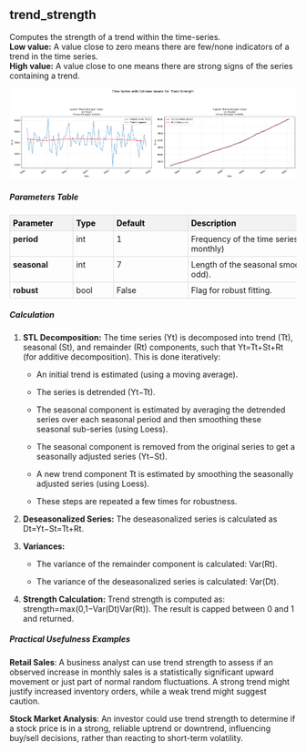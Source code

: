 ## **trend_strength**

Computes the strength of a trend within the time-series.  
**Low value:** A value close to zero means there are few/none indicators of a trend in the time series.  
**High value:** A value close to one means there are strong signs of the series containing a trend.


    
![png](trend_strength_output_5_0.png)
    


##### **Parameters Table**


<style type="text/css">
#T_fdc16 th {
  background-color: #f2f2f2;
  color: black;
  font-weight: bold;
  text-align: left;
  border: 1px solid #ddd;
  padding: 5px;
}
#T_fdc16_row0_col0, #T_fdc16_row1_col0, #T_fdc16_row2_col0 {
  text-align: left;
  vertical-align: top;
  border: 1px solid #ddd;
  padding: 5px;
  min-width: 100px;
  font-weight: bold;
}
#T_fdc16_row0_col1, #T_fdc16_row1_col1, #T_fdc16_row2_col1 {
  text-align: left;
  vertical-align: top;
  border: 1px solid #ddd;
  padding: 5px;
  min-width: 60px;
}
#T_fdc16_row0_col2, #T_fdc16_row1_col2, #T_fdc16_row2_col2 {
  text-align: left;
  vertical-align: top;
  border: 1px solid #ddd;
  padding: 5px;
  min-width: 120px;
  white-space: normal;
  word-wrap: break-word;
}
#T_fdc16_row0_col3, #T_fdc16_row1_col3, #T_fdc16_row2_col3 {
  text-align: left;
  vertical-align: top;
  border: 1px solid #ddd;
  padding: 5px;
  min-width: 300px;
  max-width: 450px;
  white-space: normal;
  word-wrap: break-word;
}
</style>
<table id="T_fdc16">
  <thead>
    <tr>
      <th id="T_fdc16_level0_col0" class="col_heading level0 col0" >Parameter</th>
      <th id="T_fdc16_level0_col1" class="col_heading level0 col1" >Type</th>
      <th id="T_fdc16_level0_col2" class="col_heading level0 col2" >Default</th>
      <th id="T_fdc16_level0_col3" class="col_heading level0 col3" >Description</th>
    </tr>
  </thead>
  <tbody>
    <tr>
      <td id="T_fdc16_row0_col0" class="data row0 col0" >period</td>
      <td id="T_fdc16_row0_col1" class="data row0 col1" >int</td>
      <td id="T_fdc16_row0_col2" class="data row0 col2" >1</td>
      <td id="T_fdc16_row0_col3" class="data row0 col3" >Frequency of the time series (e.g. 12 for monthly)</td>
    </tr>
    <tr>
      <td id="T_fdc16_row1_col0" class="data row1 col0" >seasonal</td>
      <td id="T_fdc16_row1_col1" class="data row1 col1" >int</td>
      <td id="T_fdc16_row1_col2" class="data row1 col2" >7</td>
      <td id="T_fdc16_row1_col3" class="data row1 col3" >Length of the seasonal smoother (must be odd).</td>
    </tr>
    <tr>
      <td id="T_fdc16_row2_col0" class="data row2 col0" >robust</td>
      <td id="T_fdc16_row2_col1" class="data row2 col1" >bool</td>
      <td id="T_fdc16_row2_col2" class="data row2 col2" >False</td>
      <td id="T_fdc16_row2_col3" class="data row2 col3" >Flag for robust fitting.</td>
    </tr>
  </tbody>
</table>



##### **Calculation**

1.  **STL Decomposition:** The time series (Yt) is decomposed into trend (Tt), seasonal (St), and remainder (Rt) components, such that Yt=Tt+St+Rt (for additive decomposition). This is done iteratively:

    - An initial trend is estimated (using a moving average).

    - The series is detrended (Yt−Tt).

    - The seasonal component is estimated by averaging the detrended series over each seasonal period and then smoothing these seasonal sub-series (using Loess).

    - The seasonal component is removed from the original series to get a seasonally adjusted series (Yt−St).

    - A new trend component Tt is estimated by smoothing the seasonally adjusted series (using Loess).

    - These steps are repeated a few times for robustness.

2.	**Deseasonalized Series:** The deseasonalized series is calculated as Dt=Yt−St=Tt+Rt.

3.	**Variances:**

    - The variance of the remainder component is calculated: Var(Rt).

    - The variance of the deseasonalized series is calculated: Var(Dt).

4.	**Strength Calculation:** Trend strength is computed as: strength=max(0,1−Var(Dt)Var(Rt)). The result is capped between 0 and 1 and returned.


##### **Practical Usefulness Examples**

**Retail Sales**: A business analyst can use trend strength to assess if an observed increase in monthly sales is a statistically significant upward movement or just part of normal random fluctuations. A strong trend might justify increased inventory orders, while a weak trend might suggest caution.

**Stock Market Analysis**: An investor could use trend strength to determine if a stock price is in a strong, reliable uptrend or downtrend, influencing buy/sell decisions, rather than reacting to short-term volatility.

